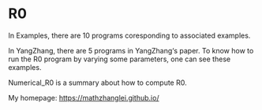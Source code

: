 # R0
In Examples, there are 10 programs coresponding to associated examples.

In YangZhang, there are 5 programs in YangZhang‘s paper. To know how to run the R0 program by varying some parameters, one can see these examples.

Numerical_R0 is a summary about how to compute R0.

My homepage:
https://mathzhanglei.github.io/